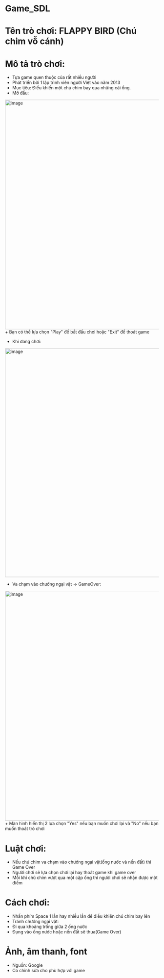 # Game_SDL

# Tên trò chơi: FLAPPY BIRD (Chú chim vỗ cánh)
# Mô tả trò chơi: 
  + Tựa game quen thuộc của rất nhiều người
  + Phát triển bởi 1 lập trình viên người Việt vào năm 2013
  + Mục tiêu: Điều khiển một chú chim bay qua những cái ống.
  + Mở đầu:
  <img width="749" alt="image" src="https://github.com/nttt2004/Game_SDL/assets/124849254/f54f049e-d352-4cd3-98e8-a772c5574692">
  + Bạn có thể lựa chọn "Play" để bắt đầu chơi hoặc "Exit" để thoát game
  
  + Khi đang chơi:
  <img width="747" alt="image" src="https://github.com/nttt2004/Game_SDL/assets/124849254/ce569206-1c0d-4b08-94ca-4faf3fb70af7">
  
  + Va chạm vào chướng ngại vật -> GameOver:
  <img width="750" alt="image" src="https://github.com/nttt2004/Game_SDL/assets/124849254/3c457b48-cb2b-4de9-9308-96d6a0580758">
  + Màn hình hiển thị 2 lựa chọn "Yes" nếu bạn muốn chơi lại và "No" nếu bạn muốn thoát trò chơi
  
  
# Luật chơi:
  + Nếu chú chim va chạm vào chướng ngại vật(ống nước và nền đất) thì Game Over
  + Người chơi sẽ lựa chọn chơi lại hay thoát game khi game over
  + Mỗi khi chú chim vượt qua một cặp ống thì người chơi sẽ nhận được một điểm
  
# Cách chơi:
  + Nhấn phím Space 1 lần hay nhiều lần để điều khiển chú chim bay lên
  + Tránh chướng ngại vật:
  + Đi qua khoảng trống giữa 2 ống nước
  + Đụng vào ống nước hoặc nền đất sẽ thua(Game Over)
  
# Ảnh, âm thanh, font
  + Nguồn: Google
  + Có chỉnh sửa cho phù hợp với game
 



